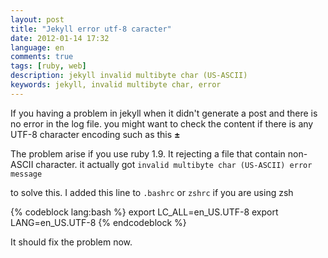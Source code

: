 ```yaml
---
layout: post
title: "Jekyll error utf-8 caracter"
date: 2012-01-14 17:32
language: en
comments: true
tags: [ruby, web]
description: jekyll invalid multibyte char (US-ASCII)
keywords: jekyll, invalid multibyte char, error
---
```


If you having a problem in jekyll when it didn't generate a post and there is no error in the log file. 
you might want to check the content if there is any UTF-8 character encoding such as this **±**

The problem arise if you use ruby 1.9. It rejecting a file that contain non-ASCII character. 
it actually got `invalid multibyte char (US-ASCII) error message`

to solve this. I added this line to `.bashrc` or `zshrc` if you are using zsh

{% codeblock lang:bash %}
  export LC_ALL=en_US.UTF-8
  export LANG=en_US.UTF-8
{% endcodeblock %}

It should fix the problem now.